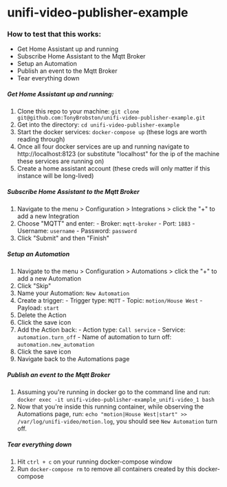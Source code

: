 # unifi-video-publisher-example

### How to test that this works:
  - Get Home Assistant up and running
  - Subscribe Home Assistant to the Mqtt Broker
  - Setup an Automation
  - Publish an event to the Mqtt Broker
  - Tear everything down

##### Get Home Assistant up and running:
  1. Clone this repo to your machine: `git clone git@github.com:TonyBrobston/unifi-video-publisher-example.git`
  2. Get into the directory: `cd unifi-video-publisher-example`
  3. Start the docker services: `docker-compose up` (these logs are worth reading through)
  4. Once all four docker services are up and running navigate to http://localhost:8123 (or substitute "localhost" for the ip of the machine these services are running on)
  5. Create a home assistant account (these creds will only matter if this instance will be long-lived)

##### Subscribe Home Assistant to the Mqtt Broker
  1. Navigate to the menu > Configuration > Integrations > click the "+" to add a new Integration
  2. Choose "MQTT" and enter:
    - Broker: `mqtt-broker`
    - Port: `1883`
    - Username: `username`
    - Password: `password`
  3. Click "Submit" and then "Finish"

##### Setup an Automation
  1. Navigate to the menu > Configuration > Automations > click the "+" to add a new Automation
  2. Click "Skip"
  3. Name your Automation: `New Automation`
  4. Create a trigger:
    - Trigger type: `MQTT`
    - Topic: `motion/House West`
    - Payload: `start`
  5. Delete the Action
  6. Click the save icon
  7. Add the Action back:
    - Action type: `Call service`
    - Service: `automation.turn_off`
    - Name of automation to turn off: `automation.new_automation`
  8. Click the save icon
  9. Navigate back to the Automations page

##### Publish an event to the Mqtt Broker
  1. Assuming you're running in docker go to the command line and run: `docker exec -it unifi-video-publisher-example_unifi-video_1 bash`
  2. Now that you're inside this running container, while observing the Automations page, run: `echo "motion|House West|start" >> /var/log/unifi-video/motion.log`, you should see `New Automation` turn off.

##### Tear everything down
  1. Hit `ctrl + c` on your running docker-compose window
  2. Run `docker-compose rm` to remove all containers created by this docker-compose
